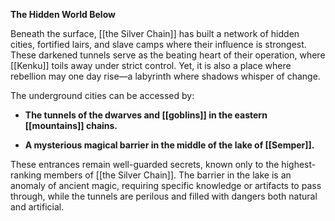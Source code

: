 **The Hidden World Below**

Beneath the surface, [[the Silver Chain]] has built a network of hidden cities, fortified lairs, and slave camps where their influence is strongest. These darkened tunnels serve as the beating heart of their operation, where [[Kenku]] toils away under strict control. Yet, it is also a place where rebellion may one day rise—a labyrinth where shadows whisper of change.

The underground cities can be accessed by:

- **The tunnels of the dwarves and [[goblins]] in the eastern [[mountains]] chains.**
    
- **A mysterious magical barrier in the middle of the lake of [[Semper]].**
    

These entrances remain well-guarded secrets, known only to the highest-ranking members of [[the Silver Chain]]. The barrier in the lake is an anomaly of ancient magic, requiring specific knowledge or artifacts to pass through, while the tunnels are perilous and filled with dangers both natural and artificial.